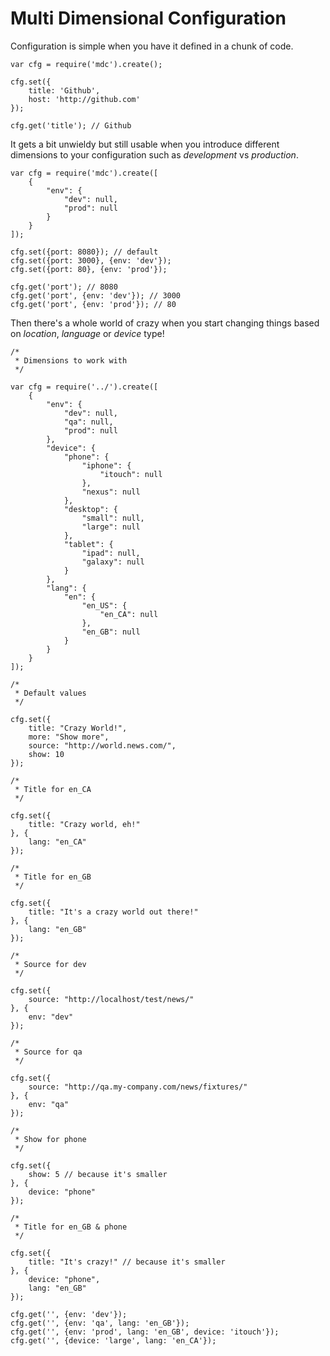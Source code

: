 # Multi Dimensional Configuration

Configuration is simple when you have it defined in a chunk of code.

    var cfg = require('mdc').create();

    cfg.set({
        title: 'Github',
        host: 'http://github.com'
    });

    cfg.get('title'); // Github

It gets a bit unwieldy but still usable when you introduce different dimensions to your configuration such as _development_ vs _production_.

    var cfg = require('mdc').create([
        {
            "env": {
                "dev": null,
                "prod": null
            }
        }
    ]);

    cfg.set({port: 8080}); // default
    cfg.set({port: 3000}, {env: 'dev'});
    cfg.set({port: 80}, {env: 'prod'});

    cfg.get('port'); // 8080
    cfg.get('port', {env: 'dev'}); // 3000
    cfg.get('port', {env: 'prod'}); // 80

Then there's a whole world of crazy when you start changing things based on _location_, _language_ or _device_ type!

    /*
     * Dimensions to work with
     */

    var cfg = require('../').create([
        {
            "env": {
                "dev": null,
                "qa": null,
                "prod": null
            },
            "device": {
                "phone": {
                    "iphone": {
                        "itouch": null
                    },
                    "nexus": null
                },
                "desktop": {
                    "small": null,
                    "large": null
                },
                "tablet": {
                    "ipad": null,
                    "galaxy": null
                }
            },
            "lang": {
                "en": {
                    "en_US": {
                        "en_CA": null
                    },
                    "en_GB": null
                }
            }
        }
    ]);

    /*
     * Default values
     */

    cfg.set({
        title: "Crazy World!",
        more: "Show more",
        source: "http://world.news.com/",
        show: 10
    });

    /*
     * Title for en_CA
     */

    cfg.set({
        title: "Crazy world, eh!"
    }, {
        lang: "en_CA"
    });

    /*
     * Title for en_GB
     */

    cfg.set({
        title: "It's a crazy world out there!"
    }, {
        lang: "en_GB"
    });

    /*
     * Source for dev
     */

    cfg.set({
        source: "http://localhost/test/news/"
    }, {
        env: "dev"
    });

    /*
     * Source for qa
     */

    cfg.set({
        source: "http://qa.my-company.com/news/fixtures/"
    }, {
        env: "qa"
    });

    /*
     * Show for phone
     */

    cfg.set({
        show: 5 // because it's smaller
    }, {
        device: "phone"
    });

    /*
     * Title for en_GB & phone
     */

    cfg.set({
        title: "It's crazy!" // because it's smaller
    }, {
        device: "phone",
        lang: "en_GB"
    });

    cfg.get('', {env: 'dev'});
    cfg.get('', {env: 'qa', lang: 'en_GB'});
    cfg.get('', {env: 'prod', lang: 'en_GB', device: 'itouch'});
    cfg.get('', {device: 'large', lang: 'en_CA'});

